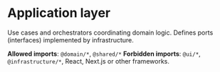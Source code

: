 # Application layer

Use cases and orchestrators coordinating domain logic.
Defines ports (interfaces) implemented by infrastructure.

**Allowed imports**: `@domain/*`, `@shared/*`
**Forbidden imports**: `@ui/*`, `@infrastructure/*`, React, Next.js or other frameworks.
